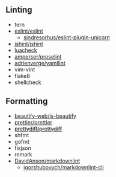## Linting ##
- tern
- [eslint/eslint](https://eslint.org/docs/user-guide/configuring)
  - [sindresorhus/eslint-plugin-unicorn](https://github.com/sindresorhus/eslint-plugin-unicorn)
- [jshint/jshint](http://jshint.com/docs/options/)
- [luacheck](http://luacheck.readthedocs.io/en/stable/warnings.html)
- [amperser/proselint](https://github.com/amperser/proselint#checks)
- [adrienverge/yamllint](https://yamllint.readthedocs.io/en/latest/rules.html)
- vim-vint
- flake8
- shellcheck

## Formatting ##
- [beautify-web/js-beautify](https://github.com/beautify-web/js-beautify#options)
- [prettier/prettier](https://prettier.io/docs/en/options.html)
- [~~prettydiff/prettydiff~~](https://github.com/prettydiff/prettydiff)
- shfmt
- gofmt
- fixjson
- remark
- [DavidAnson/markdownlint](https://github.com/DavidAnson/markdownlint)
  - [igorshubovych/markdownlint-cli](https://github.com/igorshubovych/markdownlint-cli)
